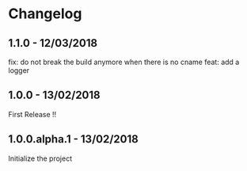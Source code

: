 # Changelog

## 1.1.0 - 12/03/2018

fix: do not break the build anymore when there is no cname
feat: add a logger

## 1.0.0 - 13/02/2018

First Release !!

## 1.0.0.alpha.1 - 13/02/2018

Initialize the project
